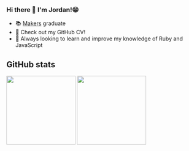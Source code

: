 ### Hi there 👋 I'm Jordan!😁

* 📚 [Makers](https://github.com/makersacademy) graduate
* 📄 Check out my GitHub CV!
* 🌱 Always looking to learn and improve my knowledge of Ruby and JavaScript

## GitHub stats
<img height="180em" src="https://github-readme-stats.vercel.app/api?username=jordanveness&show_icons=true&hide_border=true&&count_private=true&include_all_commits=true" /> <img height="180em" src="https://github-readme-stats.vercel.app/api/top-langs/?username=jordanveness" />
 
